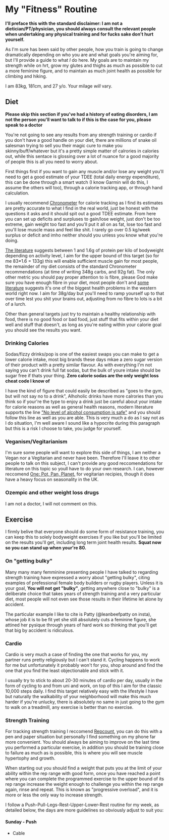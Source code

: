# My "Fitness" Routine

**I'll preface this with the standard disclaimer: I am not a dietician/PT/physician, you should always consult the relevant people when undertaking any physical training and for fucks sake don't hurt yourself.**

As I'm sure has been said by other people, how you train is going to change dramatically depending on who you are and what goals you're aiming for, but I'll provide a guide to what *I* do here. My goals are to maintain my strength while on hrt, grow my glutes and thighs as much as possible to cut a more feminine figure, and to maintain as much joint health as possible for climbing and hiking.

I am 83kg, 181cm, and 27 y/o. Your milage *will* vary.

## Diet
**Please skip this section if you've had a history of eating disorders, I am not the person you'll want to talk to if this is the case for you, please speak to a doctor**

You're not going to see any results from any strength training or cardio if you don't have a good handle on your diet, there are millions of snake oil salesman trying to sell you their magic cure to make you skinny/buff/whatever but it's a pretty simple matter of calrories in calories out, while this sentace is glossing over a lot of nuance for a good majority of people this is all you need to worry about.

First things first if you want to gain any muscle and/or lose any weight you'll need to get a good estimate of your TDEE (total daily energy expenditure), this can be done through a smart watch (I know Garmin will do this, I assume the others will too), through a calorie tracking app, or through hand calculation.

I usually recommend [Chronometer](https://cronometer.com/) for calorie tracking as I find its estimates are pretty accurate to what I find in the real world, just be honest with the questions it asks and it should spit out a good TDEE estimate. From here you can set up deficits and surpluses to gain/lose weight, just don't be too extreme, gain weight too fast and you'll put it all on as fat, lose too fast and you'll lose muscle mass and feel like shit. I rarely go over 0.5 kg/week surplus or deficit and imho neither should you unless you know what you're doing.

[The literature](https://pubs.rsc.org/en/content/articlehtml/2016/fo/c5fo01530h) suggests between 1 and 1.6g of protein per kilo of bodyweight depending on activity level, I aim for the upper bound of this target (so for me 83*1.6 = 133g) this will enable sufficient muscle gain for most people, the remainder of my diet consists of the standard Chronometer recommendations (at time of writing 348g carbs, and 92g fat). The only other metric you should pay proper attention to is fibre, please God make sure you have enough fibre in your diet, most people don't and [some literature](https://www.cambridge.org/core/journals/nutrition-research-reviews/article/dietary-fibre-in-europe-current-state-of-knowledge-on-definitions-sources-recommendations-intakes-and-relationships-to-health/B263D1D7B3440DC9D6F68E23C2B4212F) suggests it's one of the biggest health problems in the western world right now. I aim for 38g/day but you'll need to ramp yourself up to that over time lest you shit your brains out, adjusting from no fibre to lots is a bit of a lurch.

Other than general targets just try to maintain a healthy relationship with food, there is no good food or bad food, just stuff that fits within your diet well and stuff that doesn't, as long as you're eating within your calorie goal you should see the results you want.

### Drinking Calories
Sodas/fizzy drinks/pop is one of the easiest swaps you can make to get a lower calorie intake, most big brands these days mkae a zero sugar version of their product with a pretty similar flavour. As with everything I'm not saying you can't drink full fat sodas, but the bulk of youre intake should be sugar free if thats your thing. **Zero calorie sodas are the only weight loss cheat code I know of**

I have the kind of figure that could easily be described as "goes to the gym, but will not say no to a drink", Alhoholic drinks have more calrories than you think so if your're the type to enjoy a drink just be careful about your intake for calorie reasons as well as general health reasons, modern literature supports the line ["No level of alcohol consumption is safe"](https://www.who.int/europe/news/item/04-01-2023-no-level-of-alcohol-consumption-is-safe-for-our-health) and you should follow this line as well as you are able. This is very much a do as I say not as I do situation, I'm well aware I sound like a hypocrite during this paragraph but this is a risk I choose to take, you judge for yourself.

### Veganism/Vegitarianism
I'm sure some people will want to explore this side of things, I am neither a Vegan nor a Vegitarian and never have been. Therefore I'll leave it to other people to talk on this subject, I can't provide any good reccomendations for literature on this topic so youll have to do your own research.
I can, however reccomend [One: Pot, Pan, Planet.](https://www.waterstones.com/book/one-pot-pan-planet/anna-jones/9780008172480) for vegitarian recipies, though it does have a heavy focus on seasonality in the UK.

### Ozempic and other weight loss drugs
I am not a doctor, I will not comment on this.

## Exercise

I firmly belive that everyone should do some form of resistance training, you can keep this to solely bodyweight exercises if you like but you'll be limited on the results you'll get, including long term joint health results. **Squat now so you can stand up when your're 80.**

### On "getting bulky"
Many many many femminine presenting people I have talked to regarding strength training have expressed a worry about "getting bulky", citing examples of prefessional female body builders or rugby players. Unless it is your goal, **You will not get "bulky"**, getting anywhere close to "bulky" is a deliberate choice that takes years of strength training and a very particular diet, most people will not even see those results in their lifetime let alone by accident.

The particular example I like to cite is Patty (@leanbeefpatty on insta), whose job it is to be fit yet she still absolutely cuts a feminine figure, she attined her pysique through years of hard work so thinking that you'll get that big by accident is ridiculous.

### Cardio
Cardio is very much a case of finding the one that works for you, my partner runs pretty religiously but I can't stand it. Cycling happens to work for me but unfortunately it probably won't for you, shop around and find the one that you find the least objectionable and stick with it.

I usually try to stick to about 20-30 minutes of cardio per day, usually in the form of cycling to and from uni and work, on top of this I aim for the classic 10,000 steps daily. I find this target relatively easy with the lifestyle I have but naturally the walkability of your neighborhood will make this much harder if you're unlucky, there is absolutely no same in just going to the gym to walk on a treadmill, any exercise is better than no exercise.

### Strength Training
For tracking strength training I reccomend [Repcount](https://www.repcountapp.com/), you can do this with a pen and paper situation but personally I find something on my phone far more convenient. You should always be aiming to improve on the last time you performed a particular exercise, in addition you should be training close to failure as much as is possible, this is where you will see muscle hypertophy and growth. 

When starting out you should find a weight that puts you at the limit of your ability within the rep range with good form, once you have reached a point where you can complete the programmed exercise to the upper bound of its rep range increase the weight enough to challenge you within the rep range again, rinse and repeat. This is known as "progressive overload", and it is more or less the only way to increase strength.

I follow a Push-Pull-Legs-Rest-Upper-Lower-Rest routine for my week, as detailed below, the days are more guidelines so obviously adjust to suit you:

#### Sunday - Push
 - Cable
